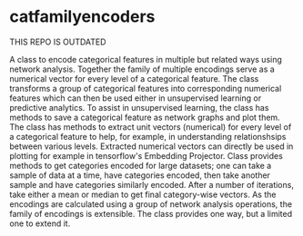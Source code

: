 # catfamilyencoders
THIS REPO IS OUTDATED

A class to encode categorical features in multiple but related ways using network analysis. Together the family of multiple encodings serve as a numerical vector for every level of a categorical feature. The class transforms a group of categorical features into corresponding numerical features which can then be used either in unsupervised learning or predictive analytics. To assist in unsupervised learning, the class has methods to save a categorical feature as network graphs and plot them.
The class has methods to extract unit vectors (numerical) for every level of a categorical feature to help, for example, in understanding relationshsips between various levels. Extracted numerical vectors can directly be used in plotting for example in tensorflow's Embedding Projector. 
Class provides methods to get categories encoded for large datasets; one can take a sample of data at a time, have categories encoded, then take another sample and have categories similarly encoded. After a number of iterations, take either a mean or median to get final category-wise vectors. 
As the encodings are calculated using a group of network analysis operations, the family of encodings is extensible. The class provides one way, but a limited one to extend it.

